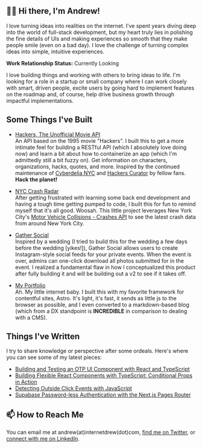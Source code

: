 ## 👋🏾 Hi there, I'm Andrew!

I love turning ideas into realities on the internet. I’ve spent years diving deep into the world of full-stack development, but my heart truly lies in polishing the fine details of UIs and making experiences so smooth that they make people smile (even on a bad day). I love the challenge of turning complex ideas into simple, intuitive experiences.

**Work Relationship Status:** Currently Looking

I love building things and working with others to bring ideas to life. I'm looking for a role in a startup or small company where I can work closely with smart, driven people, excite users by going hard to implement features on the roadmap and, of course, help drive business growth through impactful implementations.


## Some Things I've Built
- [Hackers, The Unofficial Movie API](https://github.com/internetdrew/hackers-the-api)
<br> An API based on the 1995 movie "Hackers". I built this to get a more intimate feel for building a RESTful API (which I absolutely love doing now) and learn a bit about how to containerize an app (which I'm admittedly still a bit fuzzy on). Get information on characters, organizations, hacks, quotes, and more. Inspired by the continued maintenance of [Cyberdelia NYC](https://www.cyberdelianyc.com/) and [Hackers Curator](https://hackerscurator.com/) by fellow fans. **Hack the planet!**

- [NYC Crash Radar](https://github.com/internetdrew/nyc-crash-radar)
<br> After getting frustrated with learning some back end development and having a tough time getting pumped to code, I built this for fun to remind myself that it's all good. Woosah. This little project leverages New York City's [Motor Vehicle Collisions - Crashes API](https://data.cityofnewyork.us/Public-Safety/Motor-Vehicle-Collisions-Crashes/h9gi-nx95/about_data) to see the latest crash data from around New York City.

- [Gather Social](https://github.com/internetdrew/gather-social)
<br> Inspired by a wedding (I tried to build this for the wedding a few days before the wedding [yikes!]), Gather Social allows users to create Instagram-style social feeds for your private events. When the event is over, admins can one-click download all photos submitted for in the event. I realized a fundamental flaw in how I conceptualized this product after fully building it and will be building out a v2 to see if it takes off.

- [My Portfolio](https://github.com/internetdrew/portfolio-v3)
<br> Ah. My little internet baby. I built this with my favorite framework for contentful sites, Astro. It's light, it's fast, it sends as little js to the browser as possible, and I even converted to a markdown-based blog (which from a DX standpoint is **INCREDIBLE** in comparison to dealing with a CMS).

## Things I've Written
I try to share knowledge or perspective after some ordeals. Here's where you can see some of my latest pieces:

- [Building and Testing an OTP UI Component with React and TypeScript](https://www.internetdrew.com/blog/building-testing-otp-ui-component-react-typescript)
- [Building Flexible React Components with TypeScript: Conditional Props in Action](https://www.internetdrew.com/blog/typescript-conditional-props)
- [Detecting Outside Click Events with JavaScript](https://www.internetdrew.com/blog/detecting-outside-click-events-with-javascript)
- [Supabase Password-less Authentication with the Next.js Pages Router](https://www.internetdrew.com/blog/supabase-password-less-authentication-with-nextjs-pages-router)

## 📫 How to Reach Me
You can email me at andrew(at)internetdrew(dot)com, [find me on Twitter](https://twitter.com/_internetdrew), or [connect with me on LinkedIn](https://www.linkedin.com/in/internetdrew/).

<!---
internetdrew/internetdrew is a ✨ special ✨ repository because its `README.md` (this file) appears on your GitHub profile.
You can click the Preview link to take a look at your changes.
--->
